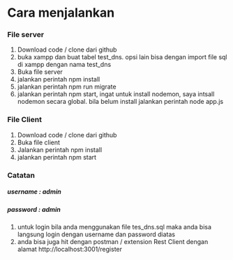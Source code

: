 # Cara menjalankan

### File server

1. Download code / clone dari github
2. buka xampp dan buat tabel test_dns. opsi lain bisa dengan import file sql di xampp dengan nama test_dns
3. Buka file server
4. jalankan perintah npm install
5. jalankan perintah npm run migrate
6. jalankan perintah npm start, ingat untuk install nodemon, saya intsall nodemon secara global. bila belum install jalankan perintah node app.js

### File Client

1. Download code / clone dari github
2. Buka file client
3. Jalankan perintah npm install
4. jalankan perintah npm start

### Catatan

##### username : admin

##### password : admin

1. untuk login bila anda menggunakan file tes_dns.sql maka anda bisa langsung login dengan username dan password diatas
2. anda bisa juga hit dengan postman / extension Rest Client dengan alamat http://localhost:3001/register
